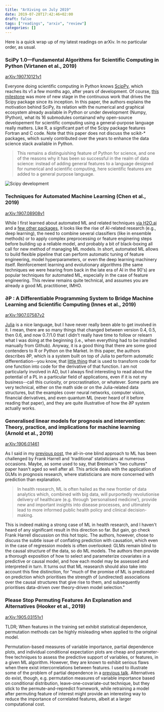 ```yaml
---
title: "ArXiving on July 2019"
date: 2019-07-28T17:42:46+02:00
draft: false
tags: ["readings", "arxiv", "review"]
categories: []
---
```


Here is a quick wrap up of my latest readings on arXiv. In no particular order, as usual.

<!--more-->

### SciPy 1.0—Fundamental Algorithms for Scientific Computing in Python (Virtanen et al., 2019)

[arXiv:1907.10121v1](https://arxiv.org/abs/1907.10121)

Everyone doing scientific computing in Python knows [ScipPy](https://scipy.org), which reaches its v1 a few months ago, after years of development. Of course, [this milestone](https://docs.scipy.org/doc/scipy/reference/release.1.0.0.html) was more of new stage in the continuous work that drives the Scipy package since its inception. In this paper, the authors explains the motivation behind SciPy, its relation with the numerical and graphical ecosystem already available in Python or under development (Numpy, IPython), what its 16 submodules containand why open-source developement for scientific computing using a general-purpose language really matters. Like R, a significant part of the Scipy package features Fortran and C code. Note that this paper does not discuss the scikit-\* packages, which surely contributed over the years to enhance the data science stack available in Python.

> This remains a distinguishing feature of Python for science, and one of the reasons why it has been so successful in the realm of data science: instead of adding general features to a language designed for numerical and scientific computing, here scientific features are added to a general purpose language.

![Scipy development](/img/2019-07-28-18-21-30.png)

### Techniques for Automated Machine Learning (Chen et al., 2019)

[arXiv:1907.08908v1](https://arxiv.org/abs/1907.08908)

While I first learned about automated ML and related techniques [via H2O.ai](http://docs.h2o.ai/h2o/latest-stable/h2o-docs/automl.html) and a [few other packages](/post/automated-ml/), it looks like the rise of AI-related research (e.g., deep learning), the need to combine several classifiers (like in ensemble methods) or to apply complex preprocessing or feature enginering steps before building up a reliable model, and probably a bit of black-boxing all call for new method of managing ML models. In short, automated ML allows to build flexible pipeline that can perform automatic tuning of feature engineering, model hyperparameters, or even the deep learning machinery itself. Reinforcement learning and evolutionary algorithms (the same techniques we were hearing from back in the late era of AI in the 90's) are popular techniques for automated ML, especially in the case of feature engineering. This review remains quite technical, and assumes you are already a good ML practitioner, IMHO.

### ∂P : A Differentiable Programming System to Bridge Machine Learning and Scientific Computing (Innes et al., 2019)

[arXiv:1907.07587v2](https://arxiv.org/abs/1907.07587)

[Julia](https://julialang.org) is a nice language, but I have never really been able to get involved in it. I mean, there are so many things that changed between version 0.4, 0.5, then 0.6, and now 0.7/1.0 that I didn't really have time to follow or relearn what I was doing at the beginning (i.e., when everything had to be installed manually from Github). Anyway, it is a good thing that there are some good contenders to R or Python on the Market. In this paper, the authors describes ∂P, which is a system built on top of Julia to perform automatic differentiation--you know, that [little thing](http://www.robots.ox.ac.uk/~tvg/publications/talks/autodiff.pdf) that is used to transform code for one function into code for the derivative of that function. I am not particularly involved in AD, but I always find interesting to read about the potential of a PL in a particular field of applications, even if it is not my business--call this curiosity, or procrastination, or whatever. Some parts are very technical, either on the math side or on the Julia-related data structures, but the examples cover neural networks, computer vision, financial derivatives, and even quantum ML (never heard of it before reading that paper), and they are quite illustrative of how the ∂P system actually works.

### Generalised linear models for prognosis and intervention: Theory, practice, and implications for machine learning (Arnold et al., 2019)

[arXiv:1906.01461](https://arxiv.org/abs/1906.01461)

As I said in my [previous post](/post/tech-review-july-2019/), the all-in-one blind approach to ML has been challenged by Frank Harrell and 'traditional' statisticians at numerous occasions. Maybe, as some used to say, that Breiman's "two cultures" paper hasn't aged so well after all. This article deals with the application of GLMs in prognosis research, where statisticians are more concerned with prediction than explanation.

> In health research, ML is often hailed as the new frontier of data analytics which, combined with big data, will purportedly revolutionise delivery of healthcare (e.g. through ‘personalised medicine’), provide new and important insights into disease processes, and ultimately lead to more informed public health policy and clinical decision-making.

This is indeed making a strong case of ML in health research, and I haven't heard of any significant result in this direction so far. But gain, go check Frank Harrell discussion on this hot topic. The authors, however, chose to discuss the subtle issue of conflating prediction with causation, which even in the case of regression models is often overlooked: GLMs remain blind to the causal structure of the data, so do ML models. The authors then provide a thorough exposition of how to select and parameterize covariates in a predictive or causal model, and how each model may be assessed and interpreted in turn. It turns out that ML reasearch should also take into account this fine distinction, for "much of the promise of ML is predicated on prediction which prioritises the strength of (undirected) associations over the causal structures that give rise to them, and subsequently prioritises data-driven over theory-driven model selection."

### Please Stop Permuting Features An Explanation and Alternatives (Hooker et al., 2019)

[arXiv:1905.03151v1](https://arxiv.org/abs/1905.03151)

TLDR; When features in the training set exhibit statistical dependence, permutation methods can be highly misleading when applied to the original model.

Permutation-based measures of variable importance, partial dependence plots, and individual conditional expectation plots are cheap and parameter-free techniques to assess the predictive support of variables, or features, in a given ML algorithm. However, they are known to exhibit serious flaws when there exist intercorrelations between features. I used to illustrate some of the problem of partial dependence in a [previous talk](/pub/mva_clinres.pdf). Alternatives do exist, though, e.g. permutation measures of variable importance based on conditional distribution, leave-one-covariate-out technique, but they stick to the permute-and-repredict framework, while retraining a model after permuting feature of interest might provide an interesting way to reduce the importance of correlated features, albeit at a larger computational cost.
